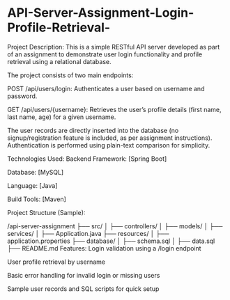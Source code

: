 # API-Server-Assignment-Login-Profile-Retrieval-
Project Description:
This is a simple RESTful API server developed as part of an assignment to demonstrate user login functionality and profile retrieval using a relational database.

The project consists of two main endpoints:

POST /api/users/login: Authenticates a user based on username and password.

GET /api/users/{username}: Retrieves the user’s profile details (first name, last name, age) for a given username.

The user records are directly inserted into the database (no signup/registration feature is included, as per assignment instructions). Authentication is performed using plain-text comparison for simplicity.

Technologies Used:
Backend Framework: [Spring Boot]

Database: [MySQL]

Language: [Java]

Build Tools: [Maven]

Project Structure (Sample):

/api-server-assignment
├── src/
│   ├── controllers/
│   ├── models/
│   ├── services/
│   ├── Application.java
├── resources/
│   ├── application.properties
├── database/
│   ├── schema.sql
│   ├── data.sql
├── README.md
 Features:
Login validation using a /login endpoint

User profile retrieval by username

Basic error handling for invalid login or missing users

Sample user records and SQL scripts for quick setup

